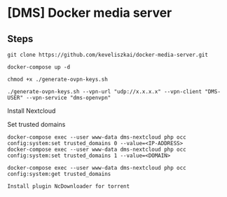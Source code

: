 # [DMS] Docker media server

## Steps

```
git clone https://github.com/keveliszkai/docker-media-server.git
```

```
docker-compose up -d
```

```
chmod +x ./generate-ovpn-keys.sh
```

```
./generate-ovpn-keys.sh --vpn-url "udp://x.x.x.x" --vpn-client "DMS-USER" --vpn-service "dms-openvpn"
```

Install Nextcloud

Set trusted domains

```
docker-compose exec --user www-data dms-nextcloud php occ config:system:set trusted_domains 0 --value=<IP-ADDRESS>
docker-compose exec --user www-data dms-nextcloud php occ config:system:set trusted_domains 1 --value=<DOMAIN>

docker-compose exec --user www-data dms-nextcloud php occ config:system:get trusted_domains
```

```
Install plugin NcDownloader for torrent
```
